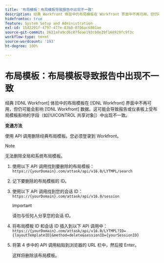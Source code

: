 ```yaml
---
title: '布局模板：布局模板导致报告中出现不一致'
description: 经典 Workfront 体验中的布局模板在 Workfront 界面中不再可用，但仍可能会影响 Workfront 数据。这可能会导致报告或仪表板上受布局模板影响的字段（如“共享对象”）中出现不一致。
hidefromtoc: true
feature: System Setup and Administration
exl-id: 1542291f-4797-477e-83b8-0706ac6801ae
source-git-commit: 2631a7a9cd6c07feae192cb0e29f168929fc9f3c
workflow-type: tm+mt
source-wordcount: '193'
ht-degree: 100%

---
```


# 布局模板：布局模板导致报告中出现不一致

<!--Live for workaround-->

经典 [!DNL Workfront] 体验中的布局模板在 [!DNL Workfront] 界面中不再可用，但仍可能会影响 [!DNL Workfront] 数据。这可能会导致报告或仪表板上受布局模板影响的字段（如[!UICONTROL 共享对象]）中出现不一致。

**变通方法**

使用 API 调用删除经典布局模板。您必须登录到 Workfront。

>[!NOTE]
>
>无法删除全局和系统布局模板。

1. 使用以下 API 调用找到要删除的布局模板：
   `https://{yourDomain}.com/attask/api/v16.0/LYTMPL/search`
1. 记下要删除的布局模板的 ID。
1. 使用以下 API 调用找到您的会话 ID：
   `https://{yourDomain}.com/attask/api/v16.0/session`

   >[!IMPORTANT]
   >
   >请勿与任何人分享您的会话 ID。

1. 将布局模板 ID 和会话 ID 插入到以下 API 调用中：
   `https://{yourDomain}.com/attask/api/v16.0/LYTMPL?ID={layoutTemplateID}&method=delete&sessionID={yourSessionID}`
1. 将第 4 步中的 API 调用粘贴到浏览器的 URL 栏中，然后按 Enter。

   这样将删除该布局模板。
